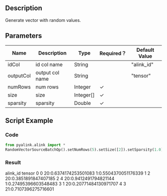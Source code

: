 ## Description
Generate vector with random values.

## Parameters
| Name | Description | Type | Required？ | Default Value |
| --- | --- | --- | --- | --- |
| idCol | id col name | String |  | "alink_id" |
| outputCol | output col name | String |  | "tensor" |
| numRows | num rows | Integer | ✓ |  |
| size | size | Integer[] | ✓ |  |
| sparsity | sparsity | Double | ✓ |  |

## Script Example
### Code
```python
from pyalink.alink import *
RandomVectorSourceBatchOp().setNumRows(5).setSize([2]).setSparsity(1.0).print()
```
### Result
   alink_id                                         tensor
0         0   $2$0:0.6374174253501083 1:0.5504370051176339
1         2                        $2$0:0.3851891847407185
2         4  $2$0:0.9412491794821144 1:0.27495396603548483
3         1                       $2$0:0.20771484130971707
4         3                        $2$1:0.7107396275716601


